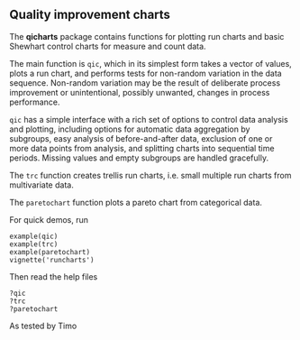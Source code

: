 ## Quality improvement charts

The **qicharts** package contains functions for plotting run charts and basic Shewhart control charts for measure and count data.

The main function is `qic`, which in its simplest form takes a vector of values, plots a run chart, and performs tests for non-random variation in the data sequence. Non-random variation may be the result of deliberate process improvement or unintentional, possibly unwanted, changes in process performance.

`qic` has a simple interface with a rich set of options to control data analysis and plotting, including options for automatic data aggregation by subgroups, easy analysis of before-and-after data, exclusion of one or more data points from analysis, and splitting charts into sequential time periods. Missing values and empty subgroups are handled gracefully.

The `trc` function creates trellis run charts, i.e. small multiple run charts from multivariate data.

The `paretochart` function plots a pareto chart from categorical data.

For quick demos, run
```
example(qic)
example(trc)
example(paretochart)
vignette('runcharts')
```
Then read the help files
```
?qic
?trc
?paretochart
```

As tested by Timo

